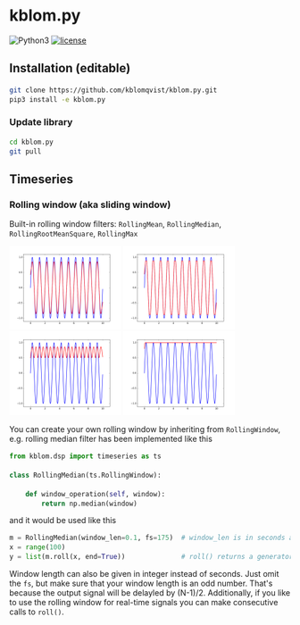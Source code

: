 # kblom.py
![Python3](https://img.shields.io/badge/python-3-green.svg)
[![license](https://img.shields.io/github/license/mashape/apistatus.svg)](https://github.com/kblomqvist/kblom.py/blob/master/LICENSE)

## Installation (editable)
```bash
git clone https://github.com/kblomqvist/kblom.py.git
pip3 install -e kblom.py
```

### Update library
```bash
cd kblom.py
git pull
```

## Timeseries

### Rolling window (aka sliding window)

Built-in rolling window filters: `RollingMean`, `RollingMedian`, `RollingRootMeanSquare`, `RollingMax`

<img title="rolling mean" src="https://github.com/kblomqvist/kblom.py/blob/master/img/rolling_mean.png" width="200" />
<img title="rolling median" src="https://github.com/kblomqvist/kblom.py/blob/master/img/rolling_median.png" width="200" />
<img title="rolling rms" src="https://github.com/kblomqvist/kblom.py/blob/master/img/rolling_rms.png" width="200" />
<img title="rolling max" src="https://github.com/kblomqvist/kblom.py/blob/master/img/rolling_max.png" width="200" />

You can create your own rolling window by inheriting from `RollingWindow`, e.g. rolling median filter has been implemented like this

```python
from kblom.dsp import timeseries as ts

class RollingMedian(ts.RollingWindow):

    def window_operation(self, window):
        return np.median(window)
```

and it would be used like this

```python
m = RollingMedian(window_len=0.1, fs=175)  # window_len is in seconds and fs in Hz
x = range(100)
y = list(m.roll(x, end=True))              # roll() returns a generator thus list()
```

Window length can also be given in integer instead of seconds. Just omit the `fs`, but make sure that your window length is an odd number. That's because the output signal will be delayled by (N-1)/2. Additionally, if you like to use the rolling window for real-time signals you can make consecutive calls to `roll()`.
